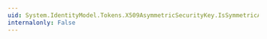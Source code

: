 ```yaml
---
uid: System.IdentityModel.Tokens.X509AsymmetricSecurityKey.IsSymmetricAlgorithm(System.String)
internalonly: False
---
```


